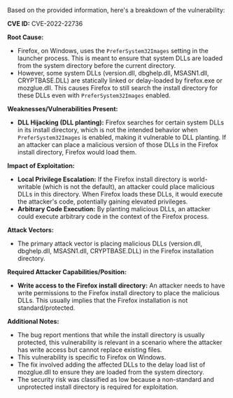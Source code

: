 Based on the provided information, here's a breakdown of the vulnerability:

**CVE ID:** CVE-2022-22736

**Root Cause:**

- Firefox, on Windows, uses the `PreferSystem32Images` setting in the launcher process. This is meant to ensure that system DLLs are loaded from the system directory before the current directory.
- However, some system DLLs (version.dll, dbghelp.dll, MSASN1.dll, CRYPTBASE.DLL) are statically linked or delay-loaded by firefox.exe or mozglue.dll. This causes Firefox to still search the install directory for these DLLs even with `PreferSystem32Images` enabled.

**Weaknesses/Vulnerabilities Present:**

- **DLL Hijacking (DLL planting):**  Firefox searches for certain system DLLs in its install directory, which is not the intended behavior when `PreferSystem32Images` is enabled, making it vulnerable to DLL planting. If an attacker can place a malicious version of those DLLs in the Firefox install directory, Firefox would load them.

**Impact of Exploitation:**

- **Local Privilege Escalation:** If the Firefox install directory is world-writable (which is not the default), an attacker could place malicious DLLs in this directory. When Firefox loads these DLLs, it would execute the attacker's code, potentially gaining elevated privileges.
- **Arbitrary Code Execution:** By planting malicious DLLs, an attacker could execute arbitrary code in the context of the Firefox process.

**Attack Vectors:**

- The primary attack vector is placing malicious DLLs (version.dll, dbghelp.dll, MSASN1.dll, CRYPTBASE.DLL) in the Firefox installation directory.

**Required Attacker Capabilities/Position:**

- **Write access to the Firefox install directory:** An attacker needs to have write permissions to the Firefox install directory to place the malicious DLLs. This usually implies that the Firefox installation is not standard/protected.

**Additional Notes:**

- The bug report mentions that while the install directory is usually protected, this vulnerability is relevant in a scenario where the attacker has write access but cannot replace existing files.
- This vulnerability is specific to Firefox on Windows.
- The fix involved adding the affected DLLs to the delay load list of mozglue.dll to ensure they are loaded from the system directory.
- The security risk was classified as low because a non-standard and unprotected install directory is required for exploitation.
